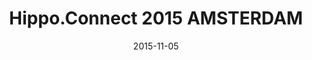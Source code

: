 ---
layout: default
title: "Hippo.Connect 2015 AMSTERDAM"
date: 2015-11-05
venue: "Klönneplein 2, Amsterdam"
ticket: "free"
time: "7:00pm"
href: "http://www.meetup.com/HippoGetTogether/events/225252638/"
---